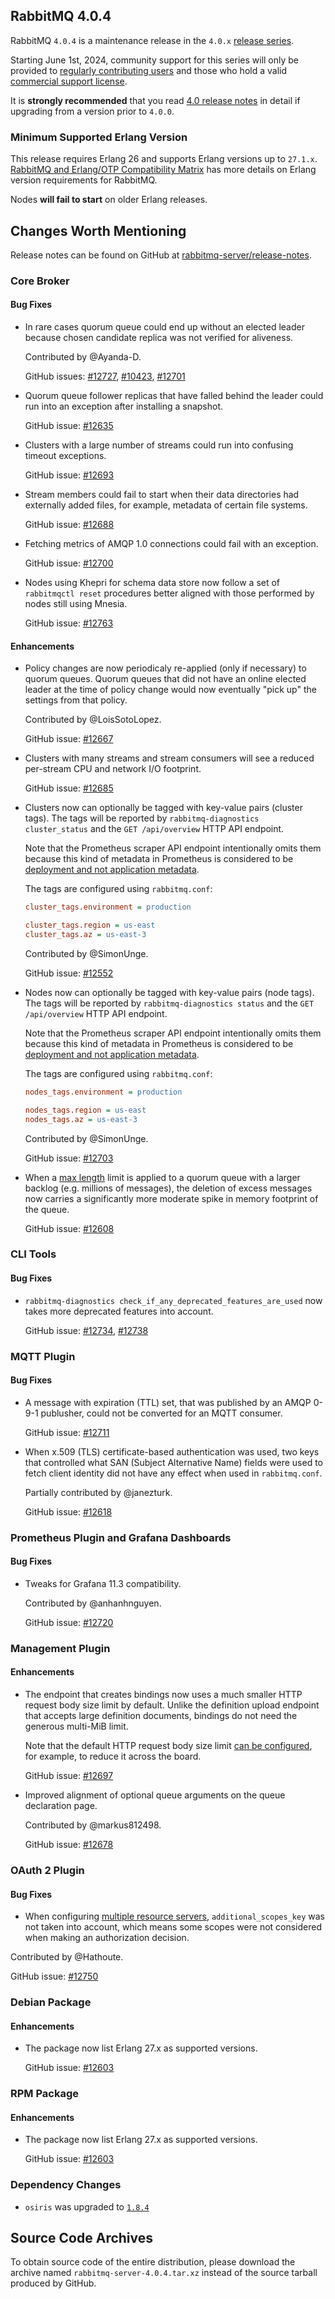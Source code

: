 ## RabbitMQ 4.0.4

RabbitMQ `4.0.4` is a maintenance release in the `4.0.x` [release series](https://www.rabbitmq.com/release-information).

Starting June 1st, 2024, community support for this series will only be provided to [regularly contributing users](https://github.com/rabbitmq/rabbitmq-server/blob/main/COMMUNITY_SUPPORT.md) and those
who hold a valid [commercial support license](https://tanzu.vmware.com/rabbitmq/oss).

It is **strongly recommended** that you read [4.0 release notes](https://github.com/rabbitmq/rabbitmq-server/releases/tag/v4.0.1)
in detail if upgrading from a version prior to `4.0.0`.


### Minimum Supported Erlang Version

This release requires Erlang 26 and supports Erlang versions up to `27.1.x`.
[RabbitMQ and Erlang/OTP Compatibility Matrix](https://www.rabbitmq.com/docs/which-erlang) has more details on
Erlang version requirements for RabbitMQ.

Nodes **will fail to start** on older Erlang releases.


## Changes Worth Mentioning

Release notes can be found on GitHub at [rabbitmq-server/release-notes](https://github.com/rabbitmq/rabbitmq-server/tree/v4.0.x/release-notes).

### Core Broker

#### Bug Fixes

 * In rare cases quorum queue could end up without an elected leader because
   chosen candidate replica was not verified for aliveness.

   Contributed by @Ayanda-D.

   GitHub issues: [#12727](https://github.com/rabbitmq/rabbitmq-server/pull/12727), [#10423](https://github.com/rabbitmq/rabbitmq-server/discussions/10423), [#12701](https://github.com/rabbitmq/rabbitmq-server/discussions/12701)

 * Quorum queue follower replicas that have falled behind the leader could
   run into an exception after installing a snapshot.

   GitHub issue: [#12635](https://github.com/rabbitmq/rabbitmq-server/issues/12635)

 * Clusters with a large number of streams could run into confusing timeout
   exceptions.

   GitHub issue: [#12693](https://github.com/rabbitmq/rabbitmq-server/pull/12693)

 * Stream members could fail to start when their data directories had externally added files,
   for example, metadata of certain file systems.

   GitHub issue: [#12688](https://github.com/rabbitmq/rabbitmq-server/issues/12688)

 * Fetching metrics of AMQP 1.0 connections could fail with an exception.

   GitHub issue: [#12700](https://github.com/rabbitmq/rabbitmq-server/pull/12700)

 * Nodes using Khepri for schema data store now follow a set of `rabbitmqctl reset` procedures
   better aligned with those performed by nodes still using Mnesia.

   GitHub issue: [#12763](https://github.com/rabbitmq/rabbitmq-server/pull/12763)

#### Enhancements

 * Policy changes are now periodicaly re-applied (only if necessary) to quorum queues.
   Quorum queues that did not have an online elected leader at the time
   of policy change would now eventually "pick up" the settings from that policy.

   Contributed by @LoisSotoLopez.

   GitHub issue: [#12667](https://github.com/rabbitmq/rabbitmq-server/pull/12667)

 * Clusters with many streams and stream consumers will see a reduced per-stream CPU and network I/O
   footprint.

   GitHub issue: [#12685](https://github.com/rabbitmq/rabbitmq-server/pull/12685)

 * Clusters now can optionally be tagged with key-value pairs (cluster tags). The tags will
   be reported by `rabbitmq-diagnostics cluster_status` and the `GET /api/overview` HTTP API endpoint.

   Note that the Prometheus scraper API endpoint intentionally omits them because this kind of
   metadata in Prometheus is considered to be [deployment and not application metadata](https://github.com/rabbitmq/rabbitmq-server/issues/12552#issuecomment-2424985095).

   The tags are configured using `rabbitmq.conf`:

   ```ini
   cluster_tags.environment = production

   cluster_tags.region = us-east
   cluster_tags.az = us-east-3
   ```

   Contributed by @SimonUnge.

   GitHub issue: [#12552](https://github.com/rabbitmq/rabbitmq-server/issues/12552)

 * Nodes now can optionally be tagged with key-value pairs (node tags). The tags will
   be reported by `rabbitmq-diagnostics status` and the `GET /api/overview` HTTP API endpoint.

   Note that the Prometheus scraper API endpoint intentionally omits them because this kind of
   metadata in Prometheus is considered to be [deployment and not application metadata](https://github.com/rabbitmq/rabbitmq-server/issues/12552#issuecomment-2424985095).

   The tags are configured using `rabbitmq.conf`:

   ```ini
   nodes_tags.environment = production

   nodes_tags.region = us-east
   nodes_tags.az = us-east-3
   ```

   Contributed by @SimonUnge.

   GitHub issue: [#12703](https://github.com/rabbitmq/rabbitmq-server/pull/12703)

 * When a [max length](https://www.rabbitmq.com/docs/maxlength) limit is applied to a quorum queue with a larger backlog (e.g. millions of messages),
   the deletion of excess messages now carries a significantly more moderate spike in memory footprint
   of the queue.

   GitHub issue: [#12608](https://github.com/rabbitmq/rabbitmq-server/issues/12608)


### CLI Tools

#### Bug Fixes

 * `rabbitmq-diagnostics check_if_any_deprecated_features_are_used` now takes more deprecated features
   into account.

   GitHub issue: [#12734](https://github.com/rabbitmq/rabbitmq-server/pull/12734), [#12738](https://github.com/rabbitmq/rabbitmq-server/pull/12738)


### MQTT Plugin

#### Bug Fixes

 * A message with expiration (TTL) set, that was published by an AMQP 0-9-1 publusher,
   could not be converted for an MQTT consumer.

   GitHub issue: [#12711](https://github.com/rabbitmq/rabbitmq-server/pull/12711)

 * When x.509 (TLS) certificate-based authentication was used, two keys that controlled
   what SAN (Subject Alternative Name) fields were used to fetch client identity did not
   have any effect when used in `rabbitmq.conf`.

   Partially contributed by @janezturk.

   GitHub issue: [#12618](https://github.com/rabbitmq/rabbitmq-server/pull/12618)


### Prometheus Plugin and Grafana Dashboards

#### Bug Fixes

 * Tweaks for Grafana 11.3 compatibility.

   Contributed by @anhanhnguyen.

   GitHub issue: [#12720](https://github.com/rabbitmq/rabbitmq-server/pull/12720)


### Management Plugin

#### Enhancements

 * The endpoint that creates bindings now uses a much smaller HTTP request body
   size limit by default. Unlike the definition upload endpoint that accepts
   large definition documents, bindings do not need the generous multi-MiB limit.

   Note that the default HTTP request body size limit [can be configured](https://www.rabbitmq.com/docs/management#http-body-size-limit),
   for example, to reduce it across the board.

   GitHub issue: [#12697](https://github.com/rabbitmq/rabbitmq-server/pull/12697)

 * Improved alignment of optional queue arguments on the queue declaration page.

   Contributed by @markus812498.

   GitHub issue: [#12678](https://github.com/rabbitmq/rabbitmq-server/pull/12678)


### OAuth 2 Plugin

#### Bug Fixes

 * When configuring [multiple resource servers](https://www.rabbitmq.com/docs/oauth2#multiple-resource-servers-configuration),
  `additional_scopes_key` was not taken into account, which means some scopes were not considered
  when making an authorization decision.

  Contributed by @Hathoute.

   GitHub issue: [#12750](https://github.com/rabbitmq/rabbitmq-server/issues/12750)


### Debian Package

#### Enhancements

 * The package now list Erlang 27.x as supported versions.

   GitHub issue: [#12603](https://github.com/rabbitmq/rabbitmq-server/issues/12603)

### RPM Package

#### Enhancements

 * The package now list Erlang 27.x as supported versions.

   GitHub issue: [#12603](https://github.com/rabbitmq/rabbitmq-server/issues/12603)


### Dependency Changes

  * `osiris` was upgraded to [`1.8.4`](https://github.com/rabbitmq/osiris)


## Source Code Archives

To obtain source code of the entire distribution, please download the archive named `rabbitmq-server-4.0.4.tar.xz`
instead of the source tarball produced by GitHub.
